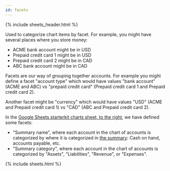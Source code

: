 ```yaml
---
id: facets
---
```


{% include sheets_header.html %}

Used to categorize chart items by facet. For example, you might have several places where you store money:

* ACME bank account might be in USD
* Prepaid credit card 1 might be in USD
* Prepaid credit card 2 might be in CAD
* ABC bank account might be in CAD

Facets are our way of grouping together accounts. For example you might define a facet "account type" which would have values "bank account" (ACME and ABC) vs "prepaid credit card" (Prepaid credit card 1 and Prepaid credit card 2).

Another facet might be "currency" which would have values "USD" (ACME and Prepaid credit card 1) vs "CAD" (ABC and Prepaid credit card 2).

In the [Google Sheets starterkit charts sheet, to the right](https://docs.google.com/spreadsheets/d/1I-1wbAjrl1D0MHb6M_E54xVeqQ6x9ty_XTxHQbUWGwg/edit#gid=0&range=Q13:S42), we have defined some facets:

* "Summary name", where each account in the chart of accounts is categorized by where it is categorized in [the summary](https://docs.google.com/spreadsheets/d/1I-1wbAjrl1D0MHb6M_E54xVeqQ6x9ty_XTxHQbUWGwg/edit#gid=327236141): Cash on hand, accounts payable, etc.
* "Summary category", where each account in the chart of accounts is categorized by "Assets", "Liabilities", "Revenue", or "Expenses".

{% include sheets.html %}
